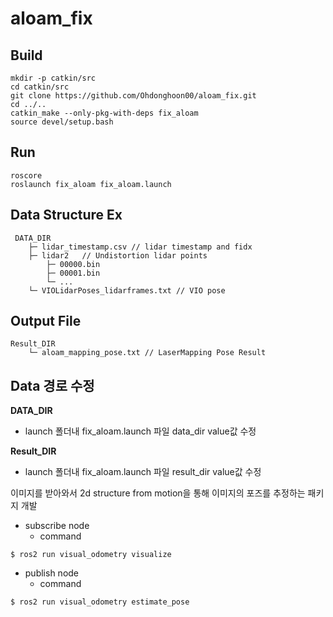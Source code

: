 # aloam_fix

## Build

```
mkdir -p catkin/src
cd catkin/src
git clone https://github.com/Ohdonghoon00/aloam_fix.git
cd ../..
catkin_make --only-pkg-with-deps fix_aloam
source devel/setup.bash
```

## Run

```
roscore
roslaunch fix_aloam fix_aloam.launch
```

## Data Structure Ex
```
 DATA_DIR
    ├─ lidar_timestamp.csv // lidar timestamp and fidx			
    ├─ lidar2	// Undistortion lidar points
    	├─ 00000.bin
    	├─ 00001.bin
    	└─ ...						
    └─ VIOLidarPoses_lidarframes.txt // VIO pose
```

## Output File
```
Result_DIR
    └─ aloam_mapping_pose.txt // LaserMapping Pose Result 
```

## Data 경로 수정

**DATA_DIR**
- launch 폴더내 fix_aloam.launch 파일 data_dir value값 수정

**Result_DIR**
- launch 폴더내 fix_aloam.launch 파일 result_dir value값 수정

이미지를 받아와서 2d structure from motion을 통해 이미지의 포즈를 추정하는 패키지 개발

* subscribe node
  * command
```
$ ros2 run visual_odometry visualize
```

* publish node
  * command 
```
$ ros2 run visual_odometry estimate_pose
```
